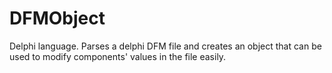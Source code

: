 # DFMObject
Delphi language. Parses a delphi DFM file and creates an object that can be used to modify components' values in the file easily.
